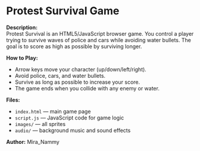# Protest Survival Game

**Description:**  
Protest Survival is an HTML5/JavaScript browser game. You control a player trying to survive waves of police and cars while avoiding water bullets. The goal is to score as high as possible by surviving longer.

**How to Play:**  
- Arrow keys move your character (up/down/left/right).  
- Avoid police, cars, and water bullets.  
- Survive as long as possible to increase your score.  
- The game ends when you collide with any enemy or water.  

**Files:**  
- `index.html` — main game page  
- `script.js` — JavaScript code for game logic  
- `images/` — all sprites  
- `audio/` — background music and sound effects

**Author:** Mira_Nammy
 
